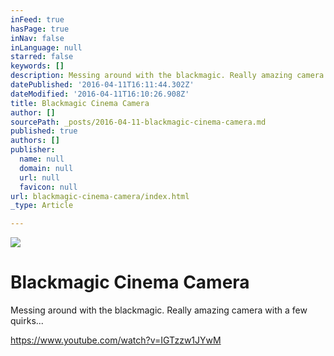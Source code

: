 ```yaml
---
inFeed: true
hasPage: true
inNav: false
inLanguage: null
starred: false
keywords: []
description: Messing around with the blackmagic. Really amazing camera with a few quirks...
datePublished: '2016-04-11T16:11:44.302Z'
dateModified: '2016-04-11T16:10:26.908Z'
title: Blackmagic Cinema Camera
author: []
sourcePath: _posts/2016-04-11-blackmagic-cinema-camera.md
published: true
authors: []
publisher:
  name: null
  domain: null
  url: null
  favicon: null
url: blackmagic-cinema-camera/index.html
_type: Article

---
```

![](https://the-grid-user-content.s3-us-west-2.amazonaws.com/ba91190f-481a-4e2f-a144-5836d27c58e8.jpg)

# Blackmagic Cinema Camera

Messing around with the blackmagic. Really amazing camera with a few quirks...

https://www.youtube.com/watch?v=IGTzzw1JYwM